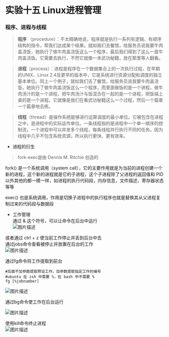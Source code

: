 #  实验十五 Linux进程管理  


### 程序、进程与线程  

>  **程序** （procedure）：不太精确地说，程序就是执行一系列有逻辑、有顺序结构的指令，帮我们达成某个结果。就如我们去餐馆，给服务员说我要牛肉盖浇饭，她执行了做牛肉盖浇饭这么一个程序，最后我们得到了这么一盘牛肉盖浇饭。它需要去执行，不然它就像一本武功秘籍，放在那里等人翻看。  

> **进程**（process）：进程是程序在一个数据集合上的一次执行过程，在早期的UNIX、Linux 2.4及更早的版本中，它是系统进行资源分配和调度的独立基本单位。同上一个例子，就如我们去了餐馆，给服务员说我要牛肉盖浇饭，她执行了做牛肉盖浇饭这么一个程序，而里面做饭的是一个进程，做牛肉汤汁的是一个进程，把牛肉汤汁与饭混合在一起的是一个进程，把饭端上桌的是一个进程。它就像是我们在看武功秘籍这么一个过程，然后一个篇章一个篇章地去练。 

> **线程**（thread）是操作系统能够进行运算调度的最小单位。它被包含在进程之中，是进程中的实际运作单位。一条线程指的是进程中一个单一顺序的控制流，一个进程中可以并发多个线程，每条线程并行执行不同的任务。因为线程中几乎不包含系统资源，所以执行更快、更有效率。 

* 进程的衍生  
> fork-exec是由 Dennis M. Ritchie 创造的  

fork() 是一个系统调用（system call），它的主要作用就是为当前的进程创建一个新的进程，这个新的进程就是它的子进程，这个子进程除了父进程的返回值和 PID 以外其他的都一模一样，如进程的执行代码段，内存信息，文件描述，寄存器状态等等  

exec() 也是系统调用，作用是切换子进程中的执行程序也就是替换其从父进程复制过来的代码段与数据段  

* 工作管理  
通过 & 这个符号，可以让命令在后台中运行  
![图片描述](https://dn-simplecloud.shiyanlou.com/courses/uid1079828-20190601-1559322322122)  

或者通过 ctrl + z 使当前工作停止并丢到后台中去  
通过jobs命令查看被停止并放置在后台的工作  
![图片描述](https://dn-simplecloud.shiyanlou.com/courses/uid1079828-20190601-1559322522289)  

通过fg命令将工作提取到前台  

```
#后面不加参数提取预设工作，加参数提取指定工作的编号
#ubuntu 在 zsh 中需要 %，在 bash 中不需要 %
fg [%jobnumber]
```
![图片描述](https://dn-simplecloud.shiyanlou.com/courses/uid1079828-20190601-1559323187425)

通过bg命令使工作在后台运行  

![图片描述](https://dn-simplecloud.shiyanlou.com/courses/uid1079828-20190601-1559322838777)  

使用kill命令终止进程  
![图片描述](https://dn-simplecloud.shiyanlou.com/courses/uid1079828-20190601-1559323126857)  



